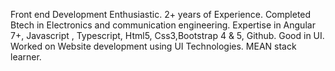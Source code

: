 Front end Development Enthusiastic.
2+ years of Experience.
Completed Btech in Electronics and communication engineering.
Expertise in Angular 7+, Javascript , Typescript, Html5, Css3,Bootstrap 4 & 5, Github.
Good in UI.
Worked on Website development using UI Technologies.
MEAN stack learner.


